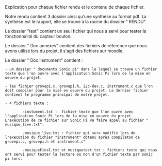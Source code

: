 Explication pour chaque fichier rendu et le contenu de chaque fichier.

Notre rendu contient 3 dossier ainsi qu'une synthèse au format pdf.
La synthèse est le rapport, elle se trouve à la racine du dossier " RENDU".

Le dossier "test" contient un seul fichier qui nous a servi pour tester la fonctionnalité du capteur bouton. 

Le dossier " Doc annexes" contient des fichiers de réference que nous avons utilisé lors du projet, il s'agit des fichiers sur moodle.

Le dossier " Doc instrument" contient :

    - un dossier " documents Sonic pi" dans le lequel se trouve un fichier texte que l'on ouvre avec l'application Sonic Pi lors de la mise en oeuvre du projet.
    
    - les fichier grovepi.c, grovepi.h, i2c-dev.c, instrument.c que l'on doit compiler pour la mise en oeuvre du projet. Le dernier fichier contient le programme principal de notre projet.
    
    - 4 fichiers texte : 
    
            -instument.txt :  fichier texte que l'on ouvre avec l'application Sonic Pi lors de la mise en oeuvre du projet. L'exécution de ce fichier sur Sonic Pi va faire appel au fichier " musique_live.txt".
            
            -musique_live.txt : fichier qui sera modifié lors de l'execution du fichier "instrument" obtenu après compilaton de grovepi.c, grovepi.h et instrument.c"
            
            -musiqueFinal.txt et musiquetest.txt : fichiers texte qui nous ont servi pour tester la lecture ou non d'un fichier texte par sonic pi lors.
            
            

    
            
